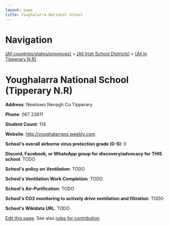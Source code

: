 ```yaml
---
layout: page
title: Youghalarra National School
---
```

# Navigation

[[All countries/states/provinces]](../../..) > [[All Irish School Districts]](../..) > [[All In Tipperary N.R]](..)

# Youghalarra National School (Tipperary N.R)

**Address**: Newtown Nenagh Co Tipperary

**Phone**: 067 23611

**Student Count**: 114

**Website**: <http://youghalarrans.weebly.com>

**School's overall airborne virus protection grade (0-5)**: 0

**Discord, Facebook, or WhatsApp group for discovery/advocacy for THIS school**: TODO

**School's policy on Ventilation**: TODO

**School's Ventilation Work Completion**: TODO

**School's Air-Purification**: TODO

**School's CO2 monitoring to actively drive ventilation and filtration**: TODO

**School's Wikidata URL**: TODO


[Edit this page](https://github.com/ventilate-schools/Ireland/edit/main/./Tipperary_N.R/Youghalarra_National_School.md). See also [rules for contribution](../../../contribution-rules/)